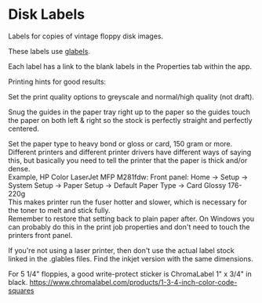 # Disk Labels  
Labels for copies of vintage floppy disk images.

These labels use [glabels](https://github.com/jimevins/glabels-qt).

Each label has a link to the blank labels in the Properties tab within the app.

Printing hints for good results:  

Set the print quality options to greyscale and normal/high quality (not draft).

Snug the guides in the paper tray right up to the paper so the guides touch the paper on both left & right so the stock is perfectly straight and perfectly centered.  

Set the paper type to heavy bond or gloss or card, 150 gram or more. Different printers and different printer drivers have different ways of saying this, but basically you need to tell the printer that the paper is thick and/or dense.  
Example, HP Color LaserJet MFP M281fdw: Front panel: Home -> Setup -> System Setup -> Paper Setup -> Default Paper Type -> Card Glossy 176-220g  
This makes printer run the fuser hotter and slower, which is necessary for the toner to melt and stick fully.  
Remember to restore that setting back to plain paper after. On Windows you can probably do this in the print job properties and don't need to touch the printers front panel.  

If you're not using a laser printer, then don't use the actual label stock linked in the .glables files. Find the inkjet version with the same dimensions.

For 5 1/4" floppies, a good write-protect sticker is ChromaLabel 1" x 3/4" in black. https://www.chromalabel.com/products/1-3-4-inch-color-code-squares

